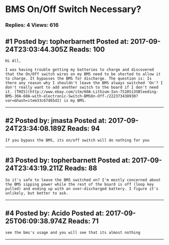 # BMS On/Off Switch Necessary?

### Replies: 4 Views: 616

## \#1 Posted by: topherbarnett Posted at: 2017-09-24T23:03:44.305Z Reads: 100

```
Hi All,

I was having trouble getting my batteries to charge and discovered that the On/Off switch wires on my BMS need to be shorted to allow it to charge. It bypasses the BMS for discharge. The question is: Is there any reason why I shouldn't leave the BMS always switched 'On'? I don't really want to add another switch to the board if I don't need it. [THIS](http://www.ebay.com/itm/60A-Lithium-Ion-7S10S13SBleeding-BMS-30A-60A-with-electronic-Switch-BMSOn-Off-/222373438930?var=&hash=item33c67d65d2) is my BMS.
```

---
## \#2 Posted by: jmasta Posted at: 2017-09-24T23:34:08.189Z Reads: 94

```
If you bypass the BMS, its on/off switch will do nothing for you
```

---
## \#3 Posted by: topherbarnett Posted at: 2017-09-24T23:43:19.211Z Reads: 88

```
So it's safe to leave the BMS switched on? I'm mostly concerned about the BMS sipping power while the rest of the board is off (loop key pulled) and ending up with an over-discharged battery. I figure it's unlikely, but better to ask.
```

---
## \#4 Posted by: Acido Posted at: 2017-09-25T06:09:38.974Z Reads: 71

```
see the bms's usage and you will see that its almost nothing
```

---
